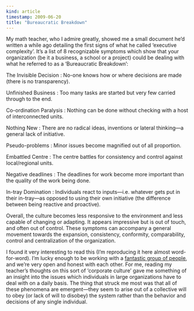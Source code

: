 ```yaml
--- 
kind: article
timestamp: 2009-06-20
title: "Bureaucratic Breakdown"
---
```


My math teacher, who I admire greatly, showed me a small document he’d written a
while ago detailing the first signs of what he called ‘executive complexity’.
It’s a list of 8 recognizable symptoms which show that your organization (be it
a business, a school or a project) could be dealing with what he referred to as
a ‘Bureaucratic Breakdown’:

The Invisible Decision
:   No-one knows how or where decisions are made (there is no transparency).

Unfinished Business
:   Too many tasks are started but very few carried through to the end.

Co-ordination Paralysis
:   Nothing can be done without checking with a host of interconnected units.

Nothing New
:   There are no radical ideas, inventions or lateral thinking—a general lack of
    initiative.

Pseudo-problems
:   Minor issues become magnified out of all proportion.

Embattled Centre
:   The centre battles for consistency and control against local/regional units.

Negative deadlines
:   The deadlines for work become more important than the quality of the work
    being done.

In-tray Domination
:   Individuals react to inputs—i.e. whatever gets put in their in-tray—as
    opposed to using their own initiative (the difference between being reactive
    and proactive).

Overall, the culture becomes less responsive to the environment and less capable
of changing or adapting. It appears impressive but is out of touch, and often
out of control. These symptoms can accompany a general movement towards the
expansion, consistency, conformity, comparability, control and centralization of
the organization.

I found it very interesting to read this (I’m reproducing it here almost
word-for-word). I’m lucky enough to be working with a
[fantastic group of people](http://fantastichq.com), and we’re very open and
honest with each other. For me, reading my teacher’s thoughts on this sort of
‘corporate culture’ gave me something of an insight into the issues which
individuals in large organizations have to deal with on a daily basis. The thing
that struck me most was that all of these phenomena are emergent—they seem to
arise out of a collective will to obey (or lack of will to disobey) the system
rather than the behavior and decisions of any single individual.
